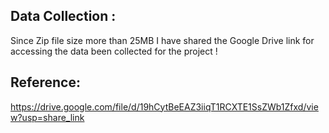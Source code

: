 Data Collection :
--
Since Zip file size more than 25MB I have shared the Google Drive link for accessing the data been collected for the project !

Reference:
--
https://drive.google.com/file/d/19hCytBeEAZ3iiqT1RCXTE1SsZWb1Zfxd/view?usp=share_link
